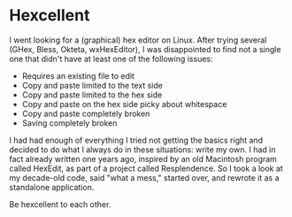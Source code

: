 # Hexcellent

I went looking for a (graphical) hex editor on Linux. After trying several (GHex, Bless, Okteta, wxHexEditor), I was disappointed to find not a single one that didn't have at least one of the following issues:

* Requires an existing file to edit
* Copy and paste limited to the text side
* Copy and paste limited to the hex side
* Copy and paste on the hex side picky about whitespace
* Copy and paste completely broken
* Saving completely broken

I had had enough of everything I tried not getting the basics right and decided to do what I always do in these situations: write my own. I had in fact already written one years ago, inspired by an old Macintosh program called HexEdit, as part of a project called Resplendence. So I took a look at my decade-old code, said "what a mess," started over, and rewrote it as a standalone application.

Be hexcellent to each other.
